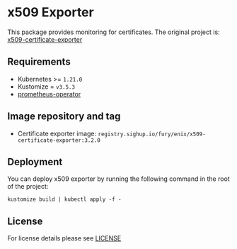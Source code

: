 # x509 Exporter

<!-- <KFD-DOCS> -->

This package provides monitoring for certificates.
The original project is: [x509-certificate-exporter](https://github.com/enix/x509-certificate-exporter)


## Requirements

- Kubernetes >= `1.21.0`
- Kustomize = `v3.5.3`
- [prometheus-operator](../prometheus-operator)


## Image repository and tag

* Certificate exporter image: `registry.sighup.io/fury/enix/x509-certificate-exporter:3.2.0`

## Deployment

You can deploy x509 exporter by running the following command in the root of the project:

```shell
kustomize build | kubectl apply -f -
```

<!-- </KFD-DOCS> -->

## License

For license details please see [LICENSE](../../LICENSE)
